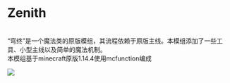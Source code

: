 Zenith
=
<br>
“穹终”是一个魔法类的原版模组，其流程依赖于原版主线。本模组添加了一些工具、小型主线以及简单的魔法机制。<br>
本模组基于minecraft原版1.14.4使用mcfunction编成<br>
 
![](https://upload.cc/i1/2019/08/29/pgj9mM.png) 
